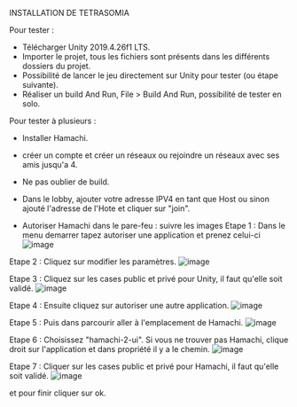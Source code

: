 INSTALLATION DE TETRASOMIA

Pour tester :

- Télécharger Unity 2019.4.26f1 LTS.
- Importer le projet, tous les fichiers sont présents dans les différents dossiers du projet.
- Possibilité de lancer le jeu directement sur Unity pour tester (ou étape suivante).
- Réaliser un build And Run, File > Build And Run, possibilité de tester en solo.

Pour tester à plusieurs :

- Installer Hamachi.
- créer un compte et créer un réseaux ou rejoindre un réseaux avec ses amis jusqu'a 4.
- Ne pas oublier de build.
- Dans le lobby, ajouter votre adresse IPV4 en tant que Host ou sinon ajouté l'adresse de l'Hote et cliquer sur "join".

- Autoriser Hamachi dans le pare-feu : suivre les images
Etape 1 : Dans le menu demarrer tapez autoriser une application et prenez celui-ci
![image](https://user-images.githubusercontent.com/84011629/123303098-b60ceb80-d51d-11eb-815e-a3eee6cd832c.png)

Etape 2 : Cliquez sur modifier les paramètres.
![image](https://user-images.githubusercontent.com/84011629/123303193-d472e700-d51d-11eb-9a3b-330c8901c4ce.png)

Etape 3 : Cliquez sur les cases public et privé pour Unity, il faut qu'elle soit validé.
![image](https://user-images.githubusercontent.com/84011629/123303301-f3717900-d51d-11eb-9b78-2a578f893941.png)

Etape 4 : Ensuite cliquez sur autoriser une autre application.
![image](https://user-images.githubusercontent.com/84011629/123303358-02582b80-d51e-11eb-9e24-7f41b79b027b.png)

Etape 5 : Puis dans parcourir aller à l'emplacement de Hamachi.
![image](https://user-images.githubusercontent.com/84011629/123303485-20be2700-d51e-11eb-9efa-e7c5bbe3ff3a.png)

Etape 6 : Choisissez "hamachi-2-ui". Si vous ne trouver pas Hamachi, clique droit sur l'application et dans propriété il y a le chemin.
![image](https://user-images.githubusercontent.com/84011629/123303519-2ae02580-d51e-11eb-8f90-a21ac2b7a633.png)

Etape 7 : Cliquer sur les cases public et privé pour Hamachi, il faut qu'elle soit validé.
![image](https://user-images.githubusercontent.com/84011629/123303623-49462100-d51e-11eb-8fee-f52981c9b0a3.png)

et pour finir cliquer sur ok.

